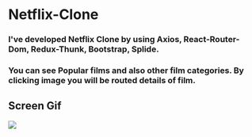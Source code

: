 # Netflix-Clone

### I've developed Netflix Clone by using Axios, React-Router-Dom, Redux-Thunk, Bootstrap, Splide.

### You can see Popular films and also other film categories. By clicking image you will be routed details of film.

## Screen Gif

![](screen.gif)
